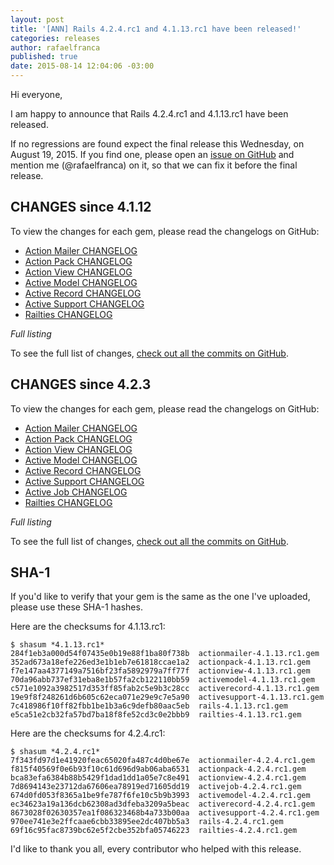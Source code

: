 ```yaml
---
layout: post
title: '[ANN] Rails 4.2.4.rc1 and 4.1.13.rc1 have been released!'
categories: releases
author: rafaelfranca
published: true
date: 2015-08-14 12:04:06 -03:00
---
```


Hi everyone,

I am happy to announce that Rails 4.2.4.rc1 and 4.1.13.rc1 have been released.

If no regressions are found expect the final release this Wednesday, on August 19, 2015.
If you find one, please open an [issue on GitHub](https://github.com/rails/rails/issues/new)
and mention me (@rafaelfranca) on it, so that we can fix it before the final release.

## CHANGES since 4.1.12

To view the changes for each gem, please read the changelogs on GitHub:

* [Action Mailer CHANGELOG](https://github.com/rails/rails/blob/v4.1.13.rc1/actionmailer/CHANGELOG.md)
* [Action Pack CHANGELOG](https://github.com/rails/rails/blob/v4.1.13.rc1/actionpack/CHANGELOG.md)
* [Action View CHANGELOG](https://github.com/rails/rails/blob/v4.1.13.rc1/actionview/CHANGELOG.md)
* [Active Model CHANGELOG](https://github.com/rails/rails/blob/v4.1.13.rc1/activemodel/CHANGELOG.md)
* [Active Record CHANGELOG](https://github.com/rails/rails/blob/v4.1.13.rc1/activerecord/CHANGELOG.md)
* [Active Support CHANGELOG](https://github.com/rails/rails/blob/v4.1.13.rc1/activesupport/CHANGELOG.md)
* [Railties CHANGELOG](https://github.com/rails/rails/blob/v4.1.13.rc1/railties/CHANGELOG.md)

*Full listing*

To see the full list of changes, [check out all the commits on
GitHub](https://github.com/rails/rails/compare/v4.1.12...v4.1.13.rc1).

## CHANGES since 4.2.3

To view the changes for each gem, please read the changelogs on GitHub:

* [Action Mailer CHANGELOG](https://github.com/rails/rails/blob/v4.2.4.rc1/actionmailer/CHANGELOG.md)
* [Action Pack CHANGELOG](https://github.com/rails/rails/blob/v4.2.4.rc1/actionpack/CHANGELOG.md)
* [Action View CHANGELOG](https://github.com/rails/rails/blob/v4.2.4.rc1/actionview/CHANGELOG.md)
* [Active Model CHANGELOG](https://github.com/rails/rails/blob/v4.2.4.rc1/activemodel/CHANGELOG.md)
* [Active Record CHANGELOG](https://github.com/rails/rails/blob/v4.2.4.rc1/activerecord/CHANGELOG.md)
* [Active Support CHANGELOG](https://github.com/rails/rails/blob/v4.2.4.rc1/activesupport/CHANGELOG.md)
* [Active Job CHANGELOG](https://github.com/rails/rails/blob/v4.2.4.rc1/activejob/CHANGELOG.md)
* [Railties CHANGELOG](https://github.com/rails/rails/blob/v4.2.4.rc1/railties/CHANGELOG.md)

*Full listing*

To see the full list of changes, [check out all the commits on
GitHub](https://github.com/rails/rails/compare/v4.2.3...v4.2.4.rc1).

## SHA-1

If you'd like to verify that your gem is the same as the one I've uploaded,
please use these SHA-1 hashes.

Here are the checksums for 4.1.13.rc1:

```
$ shasum *4.1.13.rc1*
284f1eb3a000d54f07435e0b19e88f1ba80f738b  actionmailer-4.1.13.rc1.gem
352ad673a18efe226ed3e1b1eb7e61818ccae1a2  actionpack-4.1.13.rc1.gem
f7e147aa4377149a7516bf23fa5892979a7ff77f  actionview-4.1.13.rc1.gem
70da96abb737ef31eba8e1b57fa2cb122110bb59  activemodel-4.1.13.rc1.gem
c571e1092a3982517d353ff85fab2c5e9b3c28cc  activerecord-4.1.13.rc1.gem
19e9f8f248261d6b605c62eca071e29e9c7e5a90  activesupport-4.1.13.rc1.gem
7c418986f10ff82fbb1be1b3a6c9defb80aac5eb  rails-4.1.13.rc1.gem
e5ca51e2cb32fa57bd7ba18f8fe52cd3c0e2bbb9  railties-4.1.13.rc1.gem
```

Here are the checksums for 4.2.4.rc1:

```
$ shasum *4.2.4.rc1*
7f343fd97d1e41920feac65020fa487c4d0be67e  actionmailer-4.2.4.rc1.gem
f815f40569f0e6b93f10c61d696d9ab06aba6531  actionpack-4.2.4.rc1.gem
bca83efa6384b88b5429f1dad1dd1a05e7c8e491  actionview-4.2.4.rc1.gem
7d8694143e23712da67606ea78919ed71605dd19  activejob-4.2.4.rc1.gem
674d0fd053f8365a1be9fe787f6fe10c5b9b3993  activemodel-4.2.4.rc1.gem
ec34623a19a136dcb62308ad3dfeba3209a5beac  activerecord-4.2.4.rc1.gem
8673028f02630357ea1f086323468b4a733b00aa  activesupport-4.2.4.rc1.gem
970ee741e3e2ffcaae6cbb33895ee2dc407bb5a3  rails-4.2.4.rc1.gem
69f16c95fac8739bc62e5f2cbe352bfa05746223  railties-4.2.4.rc1.gem
```

I'd like to thank you all, every contributor who helped with this release.
